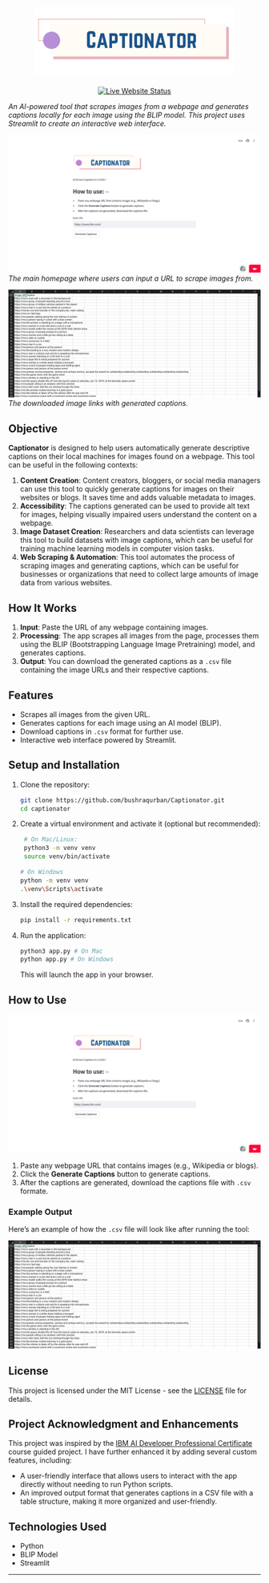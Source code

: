 <h1 align="center">
        <img alt="LearnStream Logo" width="400px" src="assets/logo.png">
</h1>

<div align="center">

[![Live Website Status](https://img.shields.io/badge/Live_App-Online-brightgreen)](https://captionator.streamlit.app/)

</div>

_An AI-powered tool that scrapes images from a webpage and generates captions locally for each image using the BLIP model. This project uses Streamlit to create an interactive web interface._


![Homepage Screenshot](assets/ui-screenshot.png)
*The main homepage where users can input a URL to scrape images from.*

![Recommendation Screenshot](assets/output-screenshot.png)
*The downloaded image links with generated captions.*

## Objective 

**Captionator** is designed to help users automatically generate descriptive captions on their local machines for images found on a webpage. This tool can be useful in the following contexts: 
1. **Content Creation**: Content creators, bloggers, or social media managers can use this tool to quickly generate captions for images on their websites or blogs. It saves time and adds valuable metadata to images. 
2. **Accessibility**: The captions generated can be used to provide alt text for images, helping visually impaired users understand the content on a webpage. 
3. **Image Dataset Creation**: Researchers and data scientists can leverage this tool to build datasets with image captions, which can be useful for training machine learning models in computer vision tasks. 
4. **Web Scraping & Automation**: This tool automates the process of scraping images and generating captions, which can be useful for businesses or organizations that need to collect large amounts of image data from various websites.

## How It Works 

1. **Input**: Paste the URL of any webpage containing images.
2. **Processing**: The app scrapes all images from the page, processes them using the BLIP (Bootstrapping Language Image Pretraining) model, and generates captions.
3. **Output**: You can download the generated captions as a `.csv` file containing the image URLs and their respective captions.

## Features

- Scrapes all images from the given URL.
- Generates captions for each image using an AI model (BLIP).
- Download captions in `.csv` format for further use.
- Interactive web interface powered by Streamlit.

## Setup and Installation 

1. Clone the repository:

    ```bash
    git clone https://github.com/bushraqurban/Captionator.git
    cd captionator
    ```

2. Create a virtual environment and activate it (optional but recommended):

   ```bash
    # On Mac/Linux:
    python3 -m venv venv
    source venv/bin/activate
    ```
    
    ```bash
    # On Windows
    python -m venv venv 
    .\venv\Scripts\activate
    ```
    
3. Install the required dependencies:

    ```bash
    pip install -r requirements.txt
    ```

4. Run the application:

    ```bash
    python3 app.py # On Mac
    python app.py # On Windows
    ```

    This will launch the app in your browser.

## How to Use 

![Gradio Interface](assets/ui-screenshot.png)

 1. Paste any webpage URL that contains images (e.g., Wikipedia or
    blogs).
 2. Click the **Generate Captions** button to generate captions.
 3. After the captions are generated, download the captions file with `.csv` formate.

### Example Output
Here’s an example of how the `.csv` file will look like after running the tool:

![Example CSV Output](assets/output-screenshot.png)


## License 

This project is licensed under the MIT License - see the [LICENSE](LICENSE) file for details.

## Project Acknowledgment and Enhancements 

This project was inspired by the [IBM AI Developer Professional Certificate](https://www.coursera.org/professional-certificates/applied-artifical-intelligence-ibm-watson-ai) course guided project. I have further enhanced it by adding several custom features, including:

- A user-friendly interface that allows users to interact with the app directly without needing to run Python scripts.
- An improved output format that generates captions in a CSV file with a table structure, making it more organized and user-friendly.

## Technologies Used 
- Python
- BLIP Model
- Streamlit
----------

